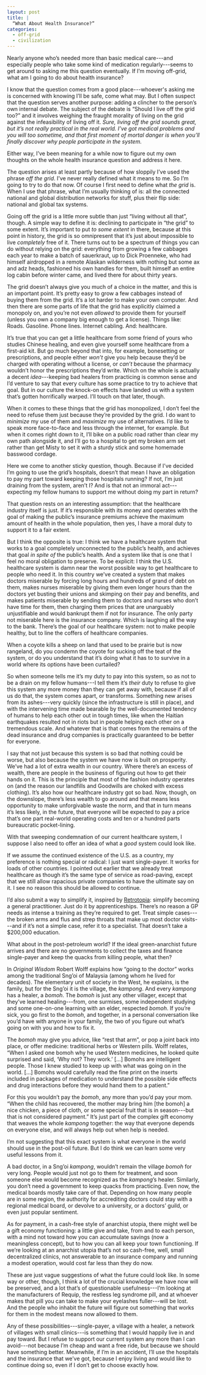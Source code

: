 ```yaml
---
layout: post
title: |
  “What About Health Insurance?”
categories:
  - off-grid
  - civilization
---
```


Nearly anyone who’s needed more than basic medical care---and especially people who take some kind
of medication regularly---seems to get around to asking me this question eventually. If I’m moving
off-grid, what am I going to do about health insurance?

I know that the question comes from a good place---whoever's asking me is concerned with knowing
I’ll be safe, come what may. But I often suspect that the question serves another purpose: adding
a clincher to the person’s own internal debate. The subject of the debate is “Should I live off the
grid too?” and it involves weighing the fraught morality of living on the grid against the
infeasibility of living off it. *Sure, living off the grid sounds great, but it’s not really
practical in the real world. I’ve got medical problems and you will too sometime, and that first
moment of mortal danger is when you’ll finally discover why people participate in the system.*

Either way, I’ve been meaning for a while now to figure out my own thoughts on the whole health
insurance question and address it here.

The question arises at least partly because of how sloppily I’ve used the phrase *off the grid*.
I’ve never really defined what it means to me. So I’m going to try to do that now. Of course I first
need to define what *the grid* is. When I use that phrase, what I’m usually thinking of is: all the
connected national and global distribution networks for stuff, plus their flip side: national and
global tax systems.

Going off the grid is a little more subtle than just “living without all that”, though. A simple way
to define it is: declining to participate in “the grid” to some extent. It’s important to put *to
some extent* in there, because at this point in history, the grid is so omnipresent that it’s just
about impossible to live *completely* free of it. There turns out to be a spectrum of things you can
do without relying on the grid: everything from growing a few cabbages each year to make a batch of
sauerkraut, up to Dick Proenneke, who had himself airdropped in a remote Alaskan wilderness with
nothing but some ax and adz heads, fashioned his own handles for them, built himself an entire log
cabin before winter came, and lived there for about thirty years. 

The grid doesn’t always give you much of a choice in the matter, and this is an important point.
It’s pretty easy to grow a few cabbages instead of buying them from the grid. It’s a lot harder to
make your own computer. And then there are some parts of life that the grid has explicitly claimed
a monopoly on, and you’re not even *allowed* to provide them for yourself (unless you own a company
big enough to get a license). Things like: Roads. Gasoline. Phone lines. Internet cabling. And:
healthcare.

It’s true that you can get a little healthcare from some friend of yours who studies Chinese
healing, and even give yourself some healthcare from a first-aid kit. But go much beyond that into,
for example, bonesetting or prescriptions, and people either *won’t* give you help because they’d be
charged with operating without a license, or *can’t* because the pharmacy wouldn’t honor the
prescriptions they’d write. Which on the whole is actually a decent *idea*---keeping bad healers
from practicing is common sense and I’d venture to say that every culture has some practice to try
to achieve that goal. But in our culture the knock-on effects have landed us with a system that’s
gotten horrifically warped. I’ll touch on that later, though.

When it comes to these things that the grid has monopolized, I don’t feel the need to refuse them
just because they’re provided by the grid. I do want to *minimize* my use of them and *maximize* my
use of alternatives. I’d like to speak more face-to-face and less through the internet, for example.
But when it comes right down to it, I’ll bike on a public road rather than clear my own path
alongside it, and I’ll go to a hospital to get my broken arm set rather than get Misty to set it
with a sturdy stick and some homemade basswood cordage.

Here we come to another sticky question, though. Because if I’ve decided I’m going to use the grid’s
hospitals, doesn’t that mean I have an obligation to pay my part toward keeping those hospitals
running? If not, I’m just draining from the system, aren’t I? And is that not an immoral
act---expecting my fellow humans to support me without doing my part in return?

That question rests on an interesting assumption: that the healthcare industry itself is just. If
it’s responsible with its money and operates with the goal of making the public’s insurance premiums
achieve the maximum amount of health in the whole population, then yes, I have a moral duty to
support it to a fair extent. 

But I think the opposite is true: I think we have a healthcare system that works to a goal
completely unconnected to the public’s health, and achieves that goal *in spite of* the public’s
health. And a system like that is one that I feel no moral obligation to preserve. To be explicit:
I think the U.S. healthcare system is damn near the worst possible way to get healthcare to people
who need it. In this country we’ve created a system that makes doctors miserable by forcing long
hours and hundreds of grand of debt on them, makes nurses miserable by giving them even longer hours
than the doctors yet busting their unions and skimping on their pay and benefits, and makes patients
miserable by sending them to doctors and nurses who don’t have time for them, then charging them
prices that are unarguably unjustifiable and would bankrupt them if not for insurance. The only
party not miserable here is the insurance company. Which is laughing all the way to the bank.
There’s the goal of our healthcare system: not to make people healthy, but to line the coffers of
healthcare companies.

When a coyote kills a sheep on land that used to be prairie but is now rangeland, do you condemn the
coyote for sucking off the teat of the system, or do you understand that it’s doing what it has to
to survive in a world where its options have been curtailed?

So when someone tells me it’s my duty to pay into this system, so as not to be a drain on my fellow
humans---I tell them it’s *their* duty to refuse to give this system any more money than they can
get away with, because if all of us do that, the system comes apart, or transforms. Something new
arises from its ashes---very quickly (since the infrastructure is still in place), and with the
intervening time made bearable by the well-documented tendency of humans to help each other out in
tough times, like when the Haitian earthquakes resulted not in riots but in people helping each
other on a tremendous scale. And whatever that is that comes from the remains of the dead insurance
and drug companies is practically guaranteed to be better for everyone. 

I say that not just because this system is so bad that nothing could be worse, but also because the
system we have now is built on prosperity. We’ve had a lot of extra wealth in our country. Where
there’s an excess of wealth, there are people in the business of figuring out how to get their hands
on it. This is the principle that most of the fashion industry operates on (and the reason our
landfills and Goodwills are choked with excess clothing). It’s also how our healthcare industry got
so bad. Now, though, on the downslope, there’s less wealth to go around and that means less
opportunity to make unforgivable waste the norm, and that in turn means it’s less likely, in the
future, that everyone will be expected to pay a price that’s one part real-world operating costs and
ten or a hundred parts bureaucratic pocket-lining.

With that sweeping condemnation of our current healthcare system, I suppose I also need to offer an
idea of what a *good* system could look like.

If we assume the continued existence of the U.S. as a country, my preference is nothing special or
radical: I just want single-payer. It works for loads of other countries. I pointed out earlier that
we already treat healthcare as though it’s the same type of service as road-paving, except that we
still allow rapacious private companies to have the ultimate say on it. I see no reason this should
be allowed to continue. 

I’d also submit a way to simplify it, inspired by
[Retrotopia](http://encrypted.google.com?q=retrotopia%20site:thearchdruidreport.blogspot.com):
simplify becoming a general practitioner. Just do it by apprenticeships. There’s no reason a GP
needs as intense a training as they’re required to get. Treat simple cases---the broken arms and
flus and strep throats that make up most doctor visits---and if it’s not a simple case, refer it to
a specialist. That doesn’t take a $200,000 education.

What about in the post-petroleum world? If the ideal green-anarchist future arrives and there are no
governments to collect the taxes and finance single-payer and keep the quacks from killing people,
what then?

In *Original Wisdom* Robert Wolff explains how “going to the doctor” works among the traditional
Sng’oi of Malaysia (among whom he lived for decades). The elementary unit of society in the West, he
explains, is the family, but for the Sng’oi it is the village, the *kampong*. And every *kampong*
has a healer, a *bomoh*. The *bomoh* is just any other villager, except that they’ve learned
healing---from, one surmises, some independent studying and some one-on-one learning with an elder,
respected *bomoh*. If you’re sick, you go first to the *bomoh*, and together, in a personal
conversation like you’d have with anyone in your family, the two of you figure out what’s going on
with you and how to fix it. 

The *bomoh* may give you advice, like “rest that arm”, or pop a joint back into place, or offer
medicine: traditional herbs or Western pills. Wolff relates, “When I asked one bomoh why he used
Western medicines, he looked quite surprised and said, ‘Why not? They work.’ [...] Bomohs are
intelligent people. Those I knew studied to keep up with what was going on in the world. [...]
Bomohs would carefully read the fine print on the inserts included in packages of medication to
understand the possible side effects and drug interactions before they would hand them to
a patient.”

For this you wouldn’t pay the *bomoh*, any more than you’d pay your mom. “When the child has
recovered, the mother may bring him [the bomoh] a nice chicken, a piece of cloth, or some special
fruit that is in season---but that is not considered payment.” It’s just part of the complex gift
economy that weaves the whole *kampong* together: the way that everyone depends on everyone else,
and will always help out when help is needed.

I’m not suggesting that this exact system is what everyone in the world should use in the post-oil
future. But I do think we can learn some very useful lessons from it. 

A bad doctor, in a Sng’oi *kampong*, wouldn’t remain the village *bomoh* for very long. People would
just not go to them for treatment, and soon someone else would become recognized as the *kampong*’s
healer. Similarly, you don’t need a government to keep quacks from practicing. Even now, the medical
boards mostly take care of that. Depending on how many people are in some region, the authority for
accrediting doctors could stay with a regional medical board, or devolve to a university, or
a doctors’ guild, or even just popular sentiment.

As for payment, in a cash-free style of anarchist utopia, there might well be a gift economy
functioning: a little give and take, from and to each person, with a mind not toward how you can
accumulate savings (now a meaningless concept), but to how you can all keep your town functioning.
If we’re looking at an anarchist utopia that’s not so cash-free, well, small decentralized clinics,
not answerable to an insurance company and running a modest operation, would cost far less than they
do now.

These are just vague suggestions of what the future could look like. In some way or other, though,
I think a lot of the crucial knowledge we have now will be preserved, and a lot that’s of
questionable usefulness---I’m looking at the manufacturers of Requip, the restless leg syndrome
pill, and at whoever makes that pill you can take to make your eyelashes fuller---will be lost. And
the people who inhabit the future will figure out something that works for them in the modest means
now allowed to them.

Any of these possibilities---single-payer, a village with a healer, a network of villages with small
clinics---is something that I would happily live in and pay toward. But I refuse to support our
current system any more than I can avoid---not because I’m cheap and want a free ride, but because
we should have something better. Meanwhile, if I’m in an accident, I’ll use the hospitals and the
insurance that we’ve got, because I enjoy living and would like to continue doing so, even if
I don’t get to choose exactly how.
